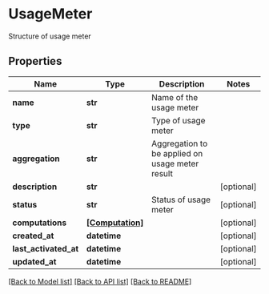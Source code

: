 # UsageMeter

Structure of usage meter

## Properties
Name | Type | Description | Notes
------------ | ------------- | ------------- | -------------
**name** | **str** | Name of the usage meter | 
**type** | **str** | Type of usage meter | 
**aggregation** | **str** | Aggregation to be applied on usage meter result | 
**description** | **str** |  | [optional] 
**status** | **str** | Status of usage meter | [optional] 
**computations** | [**[Computation]**](Computation.md) |  | [optional] 
**created_at** | **datetime** |  | [optional] 
**last_activated_at** | **datetime** |  | [optional] 
**updated_at** | **datetime** |  | [optional] 

[[Back to Model list]](../README.md#documentation-for-models) [[Back to API list]](../README.md#documentation-for-api-endpoints) [[Back to README]](../README.md)


